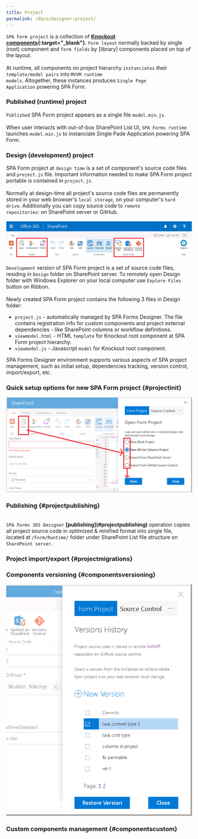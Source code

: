 ```yaml
---
title: Project
permalink: /docs/designer-project/
---
```

<code>SPA Form project</code> is a collection of <b>[Knockout components](http://knockoutjs.com/documentation/component-overview.html){:target="_blank"}</b>. <code>Form layout</code> normally backed by single (root) component and <code>form fields</code> by [library] components placed on top of the layout.
<br/>
<br/>
At runtime, all components on project hierarchy <code>instanciates</code> their <code>template/model pairs</code> into <code>MVVM runtime models</code>. Altogether, these instances produces <code>Single Page Application</code> powering SPA Form.
<br/>

###  Published (runtime) project
<code>Published</code> SPA Form project appears as a single file <code>model.min.js</code>. 
<br/>
<br/>
When user interacts with out-of-box SharePoint List UI, <code>SPA Forms runtime</code> launches <code>model.min.js</code> to instanciate Single Pade Application powering SPA Form.
###  Design (development) project
SPA Form project at <code>design time</code> is a set of component's source code files and <code>project.js</code> file. Important information needed to make SPA Form project portable is contained in <code>project.js</code>. 
<br/>
<br/>
Normally at design-time all project's source code files are permanently stored in your web browser's <code>local storage</code>, on your computer's <code>hard drive</code>. Additionally you can copy source code to <code>remote repositories</code>: on SharePoint server or GitHub.
<br/>
<br/>
![Image of Ribbon-project](/img/Ribbon-project.png)
<br/>
<br/>
<code>Development</code> version of SPA Form project is a set of source code files, residing in <code>Design</code> folder on SharePoint server. To remotely open Design folder with Windows Explorer on your local computer use <code>Explore Files</code> button on Ribbon.
<br/>
<br/>
Newly created SPA Form project contains the following 3 files in Design folder: 
* <code>project.js</code> - automatically managed by SPA Forms Designer. The file contains registration info for custom components and project external dependencies - like SharePoint columns or workflow definitions.
* <code>viewmodel.html</code> - HTML <code>template</code> for Knockout root component at SPA Form project hierarchy.
* <code>viewmodel.js</code> - Javascript <code>model</code> for Knockout root component.

SPA Forms Designer environment supports various aspects of SPA project management, such as initial setup, dependencies tracking, version control, import/export, etc.

###  Quick setup options for new SPA Form project {#projectinit}
![Image of Setup Option](/img/form-setup-options.png)

###  Publishing {#projectpublishing}

<br/>
<code>SPA Forms 365 Designer</code> <b>[publishing](#projectpublishing)</b> operation copies all project source code  in optimized & minified format into single file, located at <code>/Form/Runtime/</code> folder under SharePoint List file structure on <code>SharePoint server</code>.


###  Project import/export {#projectmigrations}

###  Components versioning {#componentsversioning}
![Image of Form Versioning](/img/form-versioning.png)

###  Custom components management {#componentscustom}

